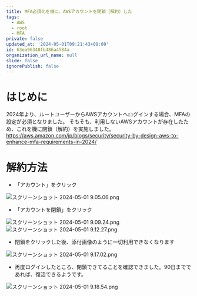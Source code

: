 ```yaml
---
title: MFA必須化を機に、AWSアカウントを閉鎖（解約）した
tags:
  - AWS
  - root
  - MFA
private: false
updated_at: '2024-05-01T09:21:43+09:00'
id: 63ea96348fb486a4584a
organization_url_name: null
slide: false
ignorePublish: false
---
```

# はじめに
2024年より、ルートユーザーからAWSアカウントへログインする場合、MFAの設定が必須となりました。
そもそも、利用しないAWSアカウントが存在したため、これを機に閉鎖（解約）を実施しました。
https://aws.amazon.com/jp/blogs/security/security-by-design-aws-to-enhance-mfa-requirements-in-2024/

# 解約方法
- 「アカウント」をクリック


![スクリーンショット 2024-05-01 9.05.06.png](https://qiita-image-store.s3.ap-northeast-1.amazonaws.com/0/263017/e3835be3-5c93-c07f-0b1f-8246f405453b.png)

- 「アカウントを閉鎖」をクリック


![スクリーンショット 2024-05-01 9.09.24.png](https://qiita-image-store.s3.ap-northeast-1.amazonaws.com/0/263017/9e1f84c9-583f-e3eb-9935-e7d2a615f89c.png)
![スクリーンショット 2024-05-01 9.12.27.png](https://qiita-image-store.s3.ap-northeast-1.amazonaws.com/0/263017/40b18bed-37c0-331c-f4da-81b9079bef80.png)

- 閉鎖をクリックした後、添付画像のように一切利用できなくなります

![スクリーンショット 2024-05-01 9.17.02.png](https://qiita-image-store.s3.ap-northeast-1.amazonaws.com/0/263017/359afe33-958c-4ac5-adc9-defd727c0fb3.png)

- 再度ログインしたところ、閉鎖できてることを確認できました。90日までであれば、復活できるようです。

![スクリーンショット 2024-05-01 9.18.54.png](https://qiita-image-store.s3.ap-northeast-1.amazonaws.com/0/263017/9f6abcbc-6c7c-dd19-24db-b516c9b46014.png)
